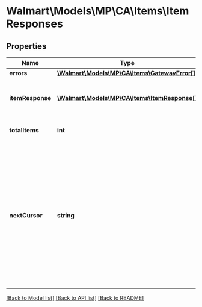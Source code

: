 # Walmart\Models\MP\CA\Items\ItemResponses

## Properties

Name | Type | Description | Notes
------------ | ------------- | ------------- | -------------
**errors** | [**\Walmart\Models\MP\CA\Items\GatewayError[]**](GatewayError.md) |  | [optional]
**itemResponse** | [**\Walmart\Models\MP\CA\Items\ItemResponse[]**](ItemResponse.md) | Items included in the response list |
**totalItems** | **int** | Total Items for the query | [optional]
**nextCursor** | **string** | Used for pagination when more than 200 items are retrieved. The nextCursor value of the response includes a link to another GET call which retrieves the next page of results. | [optional]


[[Back to Model list]](./) [[Back to API list]](../../../../../README.md#supported-apis) [[Back to README]](../../../../../README.md)
